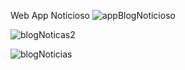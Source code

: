 Web App Noticioso
![appBlogNoticioso](https://github.com/user-attachments/assets/484e8fbd-7e95-43ad-b2c5-0cbd94a96be4)


![blogNoticas2](https://github.com/user-attachments/assets/eef79123-3fb3-404c-b05d-4a5577013783)



![blogNoticias](https://github.com/user-attachments/assets/9ab2050a-6010-44ad-b6d1-51e752eb7e0e)

